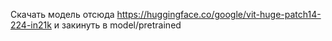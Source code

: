 Скачать модель отсюда https://huggingface.co/google/vit-huge-patch14-224-in21k и закинуть в model/pretrained
